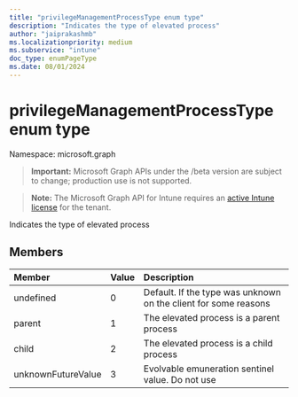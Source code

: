 ```yaml
---
title: "privilegeManagementProcessType enum type"
description: "Indicates the type of elevated process"
author: "jaiprakashmb"
ms.localizationpriority: medium
ms.subservice: "intune"
doc_type: enumPageType
ms.date: 08/01/2024
---
```


# privilegeManagementProcessType enum type

Namespace: microsoft.graph

> **Important:** Microsoft Graph APIs under the /beta version are subject to change; production use is not supported.

> **Note:** The Microsoft Graph API for Intune requires an [active Intune license](https://go.microsoft.com/fwlink/?linkid=839381) for the tenant.

Indicates the type of elevated process

## Members
|Member|Value|Description|
|:---|:---|:---|
|undefined|0|Default. If the type was unknown on the client for some reasons|
|parent|1|The elevated process is a parent process|
|child|2|The elevated process is a child process|
|unknownFutureValue|3|Evolvable emuneration sentinel value. Do not use|
